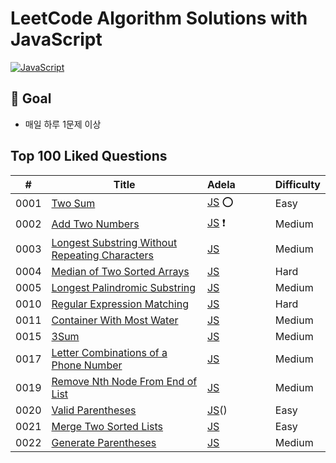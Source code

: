 # LeetCode Algorithm Solutions with JavaScript

[![JavaScript](https://img.shields.io/badge/language-JavaScript-yellow)](https://developer.mozilla.org/en-US/docs/Web/JavaScript)

## 🎯 Goal

- 매일 하루 1문제 이상

## Top 100 Liked Questions

| #    | Title                                                                                                                           |  Adela                                |        |     |     | Difficulty |
| ---- | ------------------------------------------------------------------------------------------------------------------------------- |  ------------------------------------ | ------ | --- | --- | ---------- |
| 0001 | [Two Sum](https://leetcode.com/problems/two-sum/)                                                                               |  [JS](./adela/LikedTop100/TwoSum.js) ⭕️       |  |     |     | Easy       |
| 0002 | [Add Two Numbers](https://leetcode.com/problems/add-two-numbers/)                                                               |  [JS](./adela/LikedTop100/AddTwoNumbers.js) ❗️ |        |     |     | Medium     |
| 0003 | [Longest Substring Without Repeating Characters](https://leetcode.com/problems/longest-substring-without-repeating-characters/) | [JS]()                               |        |     |     | Medium     |
| 0004 | [Median of Two Sorted Arrays](https://leetcode.com/problems/median-of-two-sorted-arrays/)                                       |  [JS]()                               |        |     |     | Hard       |
| 0005 | [Longest Palindromic Substring](https://leetcode.com/problems/longest-palindromic-substring/)                                   | [JS]()                               |        |     |     | Medium     |
| 0010 | [Regular Expression Matching](https://leetcode.com/problems/regular-expression-matching)                                        |  [JS]()                               |        |     |     | Hard       |
| 0011 | [Container With Most Water](https://leetcode.com/problems/container-with-most-water/)                                           | [JS]()                               |        |     |     | Medium     |
| 0015 | [3Sum](https://leetcode.com/problems/3sum/)                                                                                     | [JS]()                               |        |     |     | Medium     |
| 0017 | [Letter Combinations of a Phone Number](https://leetcode.com/problems/letter-combinations-of-a-phone-number/)                   | [JS]()                               |        |     |     | Medium     |
| 0019 | [Remove Nth Node From End of List](https://leetcode.com/problems/remove-nth-node-from-end-of-list)                              | [JS]()                               |        |     |     | Medium     |
| 0020 | [Valid Parentheses](https://leetcode.com/problems/valid-parentheses/)                                                           | [JS](./adela/LikedTop100/ValidParentheses.js)()                               |        |     |     | Easy       |
| 0021 | [Merge Two Sorted Lists](https://leetcode.com/problems/merge-two-sorted-lists/)                                                 |  [JS]()                               |        |     |     | Easy       |
| 0022 | [Generate Parentheses](https://leetcode.com/problems/generate-parentheses/)                                                     |  [JS]()                               |        |     |     | Medium     |
